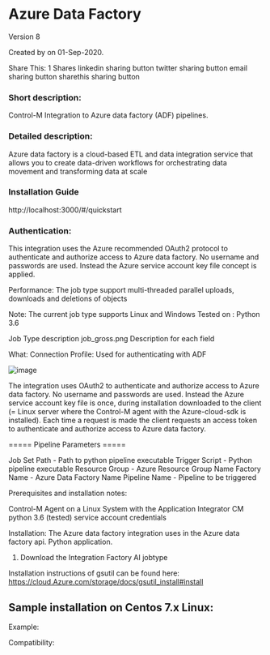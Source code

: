 # Azure Data Factory
Version 8

Created by  on 01-Sep-2020.

Share This:
1
Shares
linkedin sharing button twitter sharing button email sharing button sharethis sharing button
 
### Short description:
Control-M Integration to Azure data factory (ADF) pipelines.
 
### Detailed description:
Azure data factory is a cloud-based ETL and data integration service that allows you to create data-driven workflows for orchestrating data movement 
and transforming data at scale 

### Installation Guide
http://localhost:3000/#/quickstart
 
### Authentication:
This integration uses the Azure recommended OAuth2 protocol to authenticate and authorize access to Azure data factory.
No username and passwords are used. Instead the Azure service account key file concept is applied.
 
Performance:
The job type support multi-threaded parallel uploads, downloads and deletions of objects
 
Note:
The current job type supports Linux and Windows
Tested on : Python 3.6
 
Job Type description
job_gross.png
Description for each field
 
What:
Connection Profile: Used for authenticating with ADF

![image](/uploads/dd5e50f9432cdc69bcdb3c126796f25a/image.png)

The integration uses OAuth2 to authenticate and authorize access to Azure data factory.
No username and passwords are used. Instead the Azure service account key file is once, during installation downloaded to the client (= Linux server where the Control-M agent with the Azure-cloud-sdk is installed). Each time a request is made the client requests an access token to authenticate and authorize access to Azure data factory.
 
===== Pipeline Parameters =====

Job Set Path - Path to python pipeline executable
Trigger Script - Python pipeline executable
Resource Group - Azure Resource Group Name
Factory Name - Azure Data Factory Name
Pipeline Name - Pipeline to be triggered
 
Prerequisites and installation notes:
 
Control-M Agent on a Linux System with the Application Integrator CM
python 3.6 (tested)
service account credentials
 
Installation:
The Azure data factory integration uses in the Azure data factory api. Python application.
 
1. Download the Integration Factory AI jobtype 
 
Installation instructions of gsutil can be found here:
https://cloud.Azure.com/storage/docs/gsutil_install#install
 
## Sample installation on Centos 7.x Linux:
 
Example:
 
 
Compatibility:
